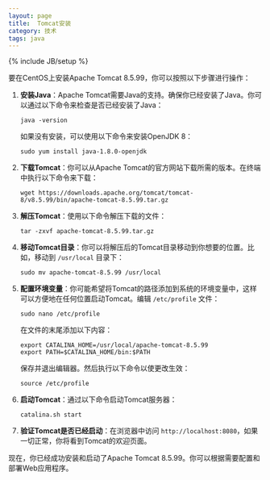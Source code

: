 ```yaml
---
layout: page
title:  Tomcat安装
category: 技术
tags: java
---
```

{% include JB/setup %}

要在CentOS上安装Apache Tomcat 8.5.99，你可以按照以下步骤进行操作：

1. **安装Java**：Apache Tomcat需要Java的支持。确保你已经安装了Java。你可以通过以下命令来检查是否已经安装了Java：
   ```
   java -version
   ```
   如果没有安装，可以使用以下命令来安装OpenJDK 8：
   ```
   sudo yum install java-1.8.0-openjdk
   ```

2. **下载Tomcat**：你可以从Apache Tomcat的官方网站下载所需的版本。在终端中执行以下命令来下载：
   ```
   wget https://downloads.apache.org/tomcat/tomcat-8/v8.5.99/bin/apache-tomcat-8.5.99.tar.gz
   ```

3. **解压Tomcat**：使用以下命令解压下载的文件：
   ```
   tar -zxvf apache-tomcat-8.5.99.tar.gz
   ```

4. **移动Tomcat目录**：你可以将解压后的Tomcat目录移动到你想要的位置。比如，移动到 `/usr/local` 目录下：
   ```
   sudo mv apache-tomcat-8.5.99 /usr/local
   ```

5. **配置环境变量**：你可能希望将Tomcat的路径添加到系统的环境变量中，这样可以方便地在任何位置启动Tomcat。编辑 `/etc/profile` 文件：
   ```
   sudo nano /etc/profile
   ```
   在文件的末尾添加以下内容：
   ```
   export CATALINA_HOME=/usr/local/apache-tomcat-8.5.99
   export PATH=$CATALINA_HOME/bin:$PATH
   ```
   保存并退出编辑器。然后执行以下命令以使更改生效：
   ```
   source /etc/profile
   ```

6. **启动Tomcat**：通过以下命令启动Tomcat服务器：
   ```
   catalina.sh start
   ```

7. **验证Tomcat是否已经启动**：在浏览器中访问 `http://localhost:8080`，如果一切正常，你将看到Tomcat的欢迎页面。

现在，你已经成功安装和启动了Apache Tomcat 8.5.99。你可以根据需要配置和部署Web应用程序。
